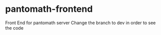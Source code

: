 # pantomath-frontend
Front End for pantomath server
Change the branch to dev in order to see the code 
